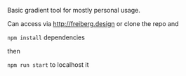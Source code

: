 Basic gradient tool for mostly personal usage. 

Can access via http://freiberg.design or clone the repo and 

<code>npm install</code> dependencies 

then

<code>npm run start</code> to localhost it
